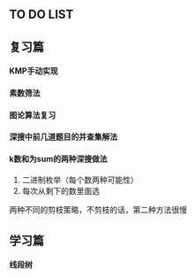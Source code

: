 ## TO DO LIST

## 复习篇

#### KMP手动实现

#### 素数筛法

#### 图论算法复习

#### 深搜中前几道题目的并查集解法

#### k数和为sum的两种深搜做法

1. 二进制枚举（每个数两种可能性）
2. 每次从剩下的数里面选

两种不同的剪枝策略，不剪枝的话，第二种方法很慢

## 学习篇

#### 线段树